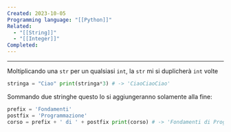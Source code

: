 ```yaml
---
Created: 2023-10-05
Programming language: "[[Python]]"
Related:
  - "[[String]]"
  - "[[Integer]]"
Completed:
---
```

---
Moltiplicando una `str` per un qualsiasi `int`, la `str` mi si duplicherà `int` volte
```python
stringa = "Ciao" print(stringa*3) # -> 'CiaoCiaoCiao'
```
Sommando due stringhe questo lo si aggiungeranno solamente alla fine:
```python
prefix = 'Fondamenti'
postfix = 'Programmazione'
corso = prefix + ' di ' + postfix print(corso) # -> 'Fondamenti di Programmazione' 
```